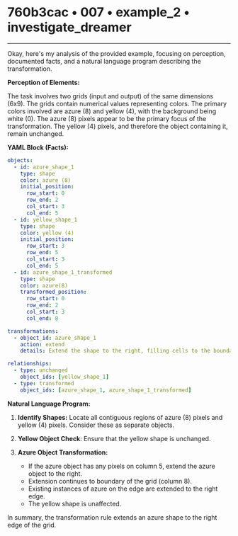 # 760b3cac • 007 • example_2 • investigate_dreamer

---
Okay, here's my analysis of the provided example, focusing on perception, documented facts, and a natural language program describing the transformation.

**Perception of Elements:**

The task involves two grids (input and output) of the same dimensions (6x9). The grids contain numerical values representing colors. The primary colors involved are azure (8) and yellow (4), with the background being white (0). The azure (8) pixels appear to be the primary focus of the transformation. The yellow (4) pixels, and therefore the object containing it, remain unchanged.

**YAML Block (Facts):**



```yaml
objects:
  - id: azure_shape_1
    type: shape
    color: azure (8)
    initial_position:
      row_start: 0
      row_end: 2
      col_start: 3
      col_end: 5
  - id: yellow_shape_1
    type: shape
    color: yellow (4)
    initial_position:
      row_start: 3
      row_end: 5
      col_start: 3
      col_end: 5
  - id: azure_shape_1_transformed
    type: shape
    color: azure(8)
    transformed_position:
      row_start: 0
      row_end: 2
      col_start: 3
      col_end: 8

transformations:
  - object_id: azure_shape_1
    action: extend
    details: Extend the shape to the right, filling cells to the boundary if azure (8) is at the edge. If the shape is not present at the column edge, perform a flood fill using only azure (8).

relationships:
  - type: unchanged
    object_ids: [yellow_shape_1]
  - type: transformed
    object_ids: [azure_shape_1, azure_shape_1_transformed]
```



**Natural Language Program:**

1.  **Identify Shapes:** Locate all contiguous regions of azure (8) pixels and yellow (4) pixels. Consider these as separate objects.

2.  **Yellow Object Check**: Ensure that the yellow shape is unchanged.

3.  **Azure Object Transformation:**
      * If the azure object has any pixels on column 5, extend the azure object to the right.
      * Extension continues to boundary of the grid (column 8).
      * Existing instances of azure on the edge are extended to the right edge.
      * The yellow shape is unaffected.

In summary, the transformation rule extends an azure shape to the right edge of the grid.


